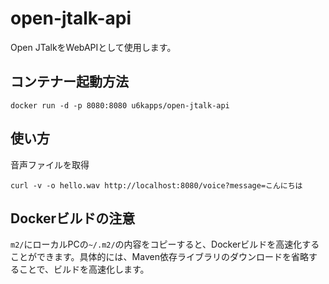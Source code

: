 # open-jtalk-api

Open JTalkをWebAPIとして使用します。

## コンテナー起動方法

```
docker run -d -p 8080:8080 u6kapps/open-jtalk-api
```

## 使い方

音声ファイルを取得

```
curl -v -o hello.wav http://localhost:8080/voice?message=こんにちは
```

## Dockerビルドの注意

`m2/`にローカルPCの`~/.m2/`の内容をコピーすると、Dockerビルドを高速化することができます。具体的には、Maven依存ライブラリのダウンロードを省略することで、ビルドを高速化します。
